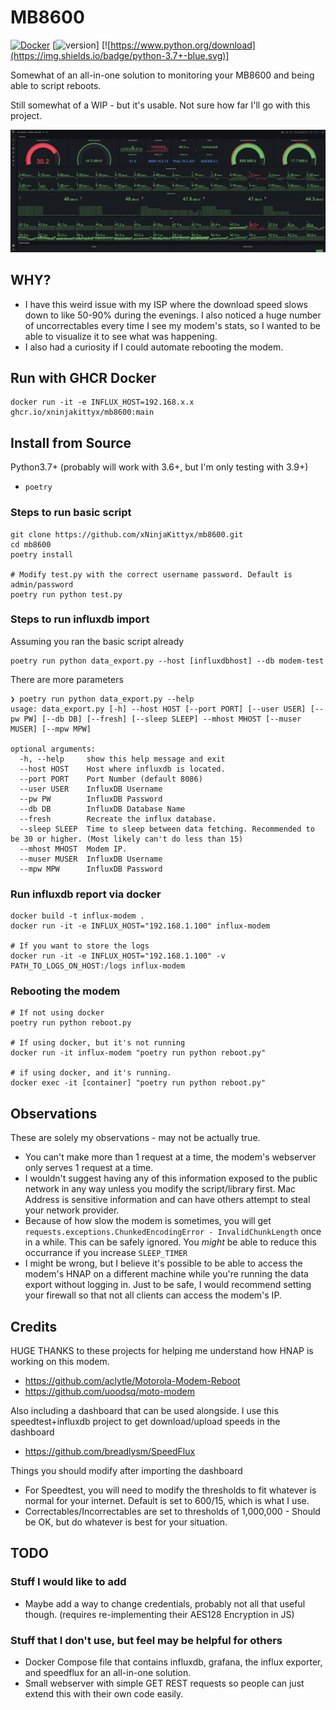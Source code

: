# MB8600

[![Docker](https://github.com/xNinjaKittyx/mb8600/actions/workflows/docker-publish.yml/badge.svg?branch=main)](https://github.com/xNinjaKittyx/mb8600/actions/workflows/docker-publish.yml)
[![version](https://img.shields.io/badge/version-0.0.1-blue)]
[![https://www.python.org/download](https://img.shields.io/badge/python-3.7+-blue.svg)]

Somewhat of an all-in-one solution to monitoring your MB8600 and being able to script reboots.

Still somewhat of a WIP - but it's usable. Not sure how far I'll go with this project.


![Image of Dashboard](./dashboard.png)


## WHY?
- I have this weird issue with my ISP where the download speed slows down to like 50-90% during the evenings. I also noticed a huge number of uncorrectables every time I see my modem's stats, so I wanted to be able to visualize it to see what was happening.
- I also had a curiosity if I could automate rebooting the modem.


## Run with GHCR Docker

```
docker run -it -e INFLUX_HOST=192.168.x.x ghcr.io/xninjakittyx/mb8600:main
```


## Install from Source

Python3.7+ (probably will work with 3.6+, but I'm only testing with 3.9+)
- `poetry`

### Steps to run basic script
```
git clone https://github.com/xNinjaKittyx/mb8600.git
cd mb8600
poetry install

# Modify test.py with the correct username password. Default is admin/password
poetry run python test.py
```

### Steps to run influxdb import
Assuming you ran the basic script already
```
poetry run python data_export.py --host [influxdbhost] --db modem-test
```

There are more parameters
```
❯ poetry run python data_export.py --help
usage: data_export.py [-h] --host HOST [--port PORT] [--user USER] [--pw PW] [--db DB] [--fresh] [--sleep SLEEP] --mhost MHOST [--muser MUSER] [--mpw MPW]

optional arguments:
  -h, --help     show this help message and exit
  --host HOST    Host where influxdb is located.
  --port PORT    Port Number (default 8086)
  --user USER    InfluxDB Username
  --pw PW        InfluxDB Password
  --db DB        InfluxDB Database Name
  --fresh        Recreate the influx database.
  --sleep SLEEP  Time to sleep between data fetching. Recommended to be 30 or higher. (Most likely can't do less than 15)
  --mhost MHOST  Modem IP.
  --muser MUSER  InfluxDB Username
  --mpw MPW      InfluxDB Password
```

### Run influxdb report via docker

```
docker build -t influx-modem .
docker run -it -e INFLUX_HOST="192.168.1.100" influx-modem

# If you want to store the logs
docker run -it -e INFLUX_HOST="192.168.1.100" -v PATH_TO_LOGS_ON_HOST:/logs influx-modem
```

### Rebooting the modem
```
# If not using docker
poetry run python reboot.py

# If using docker, but it's not running
docker run -it influx-modem "poetry run python reboot.py"

# if using docker, and it's running.
docker exec -it [container] "poetry run python reboot.py"
```


## Observations
These are solely my observations - may not be actually true.

- You can't make more than 1 request at a time, the modem's webserver only serves 1 request at a time.
- I wouldn't suggest having any of this information exposed to the public network in any way unless you modify the script/library first. Mac Address is sensitive information and can have others attempt to steal your network provider.
- Because of how slow the modem is sometimes, you will get `requests.exceptions.ChunkedEncodingError - InvalidChunkLength` once in a while. This can be safely ignored. You *might* be able to reduce this occurrance if you increase `SLEEP_TIMER`
- I might be wrong, but I believe it's possible to be able to access the modem's HNAP on a different machine while you're running the data export without logging in. Just to be safe, I would recommend setting your firewall so that not all clients can access the modem's IP.


## Credits

HUGE THANKS to these projects for helping me understand how HNAP is working on this modem.
- https://github.com/aclytle/Motorola-Modem-Reboot
- https://github.com/uoodsq/moto-modem


Also including a dashboard that can be used alongside. I use this speedtest+influxdb project to get download/upload speeds in the dashboard
- https://github.com/breadlysm/SpeedFlux


Things you should modify after importing the dashboard
- For Speedtest, you will need to modify the thresholds to fit whatever is normal for your internet. Default is set to 600/15, which is what I use.
- Correctables/Incorrectables are set to thresholds of 1,000,000 - Should be OK, but do whatever is best for your situation.


## TODO

### Stuff I would like to add
- Maybe add a way to change credentials, probably not all that useful though. (requires re-implementing their AES128 Encryption in JS)

### Stuff that I don't use, but feel may be helpful for others
- Docker Compose file that contains influxdb, grafana, the influx exporter, and speedflux for an all-in-one solution.
- Small webserver with simple GET REST requests so people can just extend this with their own code easily.
